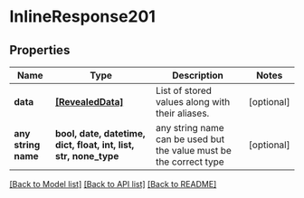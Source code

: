 # InlineResponse201


## Properties
Name | Type | Description | Notes
------------ | ------------- | ------------- | -------------
**data** | [**[RevealedData]**](RevealedData.md) | List of stored values along with their aliases. | [optional] 
**any string name** | **bool, date, datetime, dict, float, int, list, str, none_type** | any string name can be used but the value must be the correct type | [optional]

[[Back to Model list]](../README.md#documentation-for-models) [[Back to API list]](../README.md#documentation-for-api-endpoints) [[Back to README]](../README.md)


